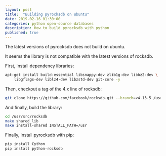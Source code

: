 ```yaml
---
layout: post
title:  "Building pyrocksdb on ubuntu"
date: 2019-02-16 01:30:00
categories: python open-source databases
description: How to build pyrocksdb with python
published: true
---
```


The latest versions of pyrocksdb does not build on ubuntu.

It seems the library is not compatible with the latest versions of rocksdb.

First, install dependency libraries:

```bash
apt-get install build-essential libsnappy-dev zlib1g-dev libbz2-dev \
    libgflags-dev liblz4-dev libzstd-dev git-core -y
```


Then, checkout a tag of the 4.x line of rocksdb:

```bash
git clone https://github.com/facebook/rocksdb.git --branch=v4.13.5 /usr/src/rocksdb
```

And finally, build the library:

```bash
cd /usr/src/rocksdb
make shared_lib
make install-shared INSTALL_PATH=/usr
```


Finally, install pyrocksdb with pip:

```bash
pip install Cython
pip install python-rocksdb
```